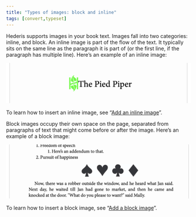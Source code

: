 ```yaml
---
title: "Types of images: block and inline"
tags: [convert,typeset]
---
```

 
<html><body><section data-type="chapter" class="hsecchapter" data-hederis-type="hsecchapter" id="block-and-inline-images" data-pi-attrs="id: block-and-inline-images; data-tags: convert,typeset;" role="doc-chapter" data-tags="convert,typeset" data-author-name=" " data-book-title=" " title="Types of images: block and inline"><p class="hblkp" data-hederis-type="hblkp" id="pHkfFFGE5">Hederis supports images in your book text. Images fall into two categories: inline, and block. An inline image is part of the flow of the text. It typically sits on the same line as the paragraph it is part of (or the first line, if the paragraph has multiple line). Here&#8217;s an example of an inline image:</p><img data-hederis-type="hblkimg" class="hblkimg" id="pXq9KRuRe" src="/images/imgtypes1.png" data-img-src="/images/imgtypes1.png"/><p class="hblkp" data-hederis-type="hblkp" id="p2T7y4CWO">To learn how to insert an inline image, see &#8220;<a href="{% link _docs/add-an-inline-image.md %}" class="hspana" data-hederis-type="hspana" id="p4mqUVPAv">Add an inline image</a>&#8221;.</p><p class="hblkp" data-hederis-type="hblkp" id="pPTA8A9x5">Block images occupy their own space on the page, separated from paragraphs of text that might come before or after the image. Here&#8217;s an example of a block image:</p><img data-hederis-type="hblkimg" class="hblkimg" id="psCpXvwLN" src="/images/imgtypes2.png" data-img-src="/images/imgtypes2.png"/><p class="hblkp" data-hederis-type="hblkp" id="pc4eEQpHx">To learn how to insert a block image, see &#8220;<a href="{% link _docs/add-an-image.md %}" class="hspana" data-hederis-type="hspana" id="pnPIuzk4c">Add a block image</a>&#8221;.</p></section></body></html>
